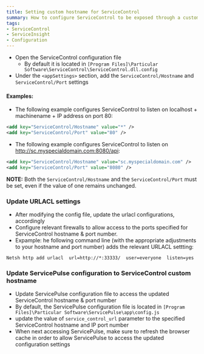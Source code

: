 ```yaml
---
title: Setting custom hostname for ServiceControl
summary: How to configure ServiceControl to be exposed through a custom hostname and IP port
tags:
- ServiceControl
- ServiceInsight
- Configuration
---
```


* Open the ServiceControl configuration file
   * By default it is located in ```[Program Files]\Particular Software\ServiceControl\ServiceControl.dll.config```  
* Under the ```<appSettings>``` section, add the ```ServiceControl/Hostname``` and ```ServiceControl/Port``` settings 

#### Examples:
   
* The following example configures ServiceControl to listen on localhost + machinename + IP address on port 80:

```xml 
<add key="ServiceControl/Hostname" value="*" />
<add key="ServiceControl/Port" value="80" />
```

* The following example configures ServiceControl to listen on http://sc.myspecialdomain.com:8080/api:

```xml
<add key="ServiceControl/Hostname" value="sc.myspecialdomain.com" />
<add key="ServiceControl/Port" value="8080" />
```

**NOTE:** Both the ```ServiceControl/Hostname``` and the ```ServiceControl/Port``` must be set, even if the value of one remains unchanged.


### Update URLACL settings

* After modifying the config file, update the urlacl configurations, accordingly 
* Configure relevant firewalls to allow access to the ports specified for ServiceControl hostname & port number.
* Expample: he following command line (with the appropriate adjustments to your hostname and port number) adds the relevant URLACL settting:  

```
Netsh http add urlacl  url=http://*:33333/  user=everyone  listen=yes
```


### Update ServicePulse configuration to ServiceControl custom hostname

* Update ServicePulse configuration file to access the updated ServiceControl hostname & port number
* By default, the ServicePulse configuration file is located in ```[Program Files]\Particular Software\ServicePulse\app\config.js```
* update the value of ```service_control_url``` parameter to the specified ServiceControl hostname and IP port number
* When next accessing ServicePulse, make sure to refresh the browser cache in order to allow ServicePulse to access the updated configuration settings 


